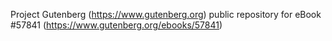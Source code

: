 Project Gutenberg (https://www.gutenberg.org) public repository for
eBook #57841 (https://www.gutenberg.org/ebooks/57841)
